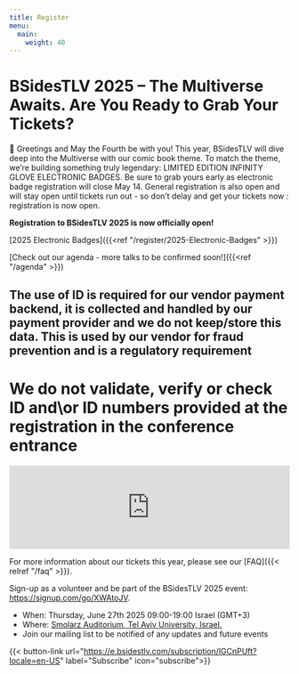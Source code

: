 ```yaml
---
title: Register
menu:
  main:
    weight: 40
---
```


# BSidesTLV 2025 – The Multiverse Awaits. Are You Ready to Grab Your Tickets?

🎉 Greetings and May the Fourth be with you! This year, BSidesTLV will dive deep into the Multiverse with our comic book theme. To match the theme, we’re building something truly legendary: LIMITED EDITION INFINITY GLOVE ELECTRONIC BADGES. Be sure to grab yours early as electronic badge registration will close May 14.  General registration is also open and will stay open until tickets run out - so don’t delay and get your tickets now : registration is now open. 

**Registration to BSidesTLV 2025 is now officially open!**

[2025 Electronic Badges]({{<ref "/register/2025-Electronic-Badges" >}})

[Check out our agenda - more talks to be confirmed soon!]({{<ref "/agenda" >}})

## The use of ID is required for our vendor payment backend, it is collected and handled by our payment provider and we do not keep/store this data. This is used by our vendor for fraud prevention and is a regulatory requirement

# We do not validate, verify or check ID and\or ID numbers provided at the registration in the conference entrance

<script>!function(t){t.addEventListener("message",function(a){a.data&&"eva"===a.data.event&&a.origin.match("^https:(\/\/|[^\.]+\.)eventer\.(co.il|us)$")&&a.data.t&&t[a.data.t]&&t[a.data.t](...a.data.e)},!1)}(window);</script><script src="https://www.eventer.co.il/js/vendor/iframeResizer.min.js"></script><iframe src="https://www.eventer.co.il/BSidesTLV25?colorScheme=%23FFFFFF&colorScheme2=%23000000&colorSchemeButton=%231FA3FF&lpsec_poweredByBox=false&lpsec_purchaseBox_2=true&lpsec_eventDetails_3=false&lpf_showBackground=false&lpf_showLocationDescription=false" width="100%" scrolling="no" class="resizableFrame" frameborder="0"></iframe><script>iFrameResize({checkOrigin: false}, "iframe.resizableFrame");</script>


For more information about our tickets this year, please see our [FAQ]({{< relref "/faq" >}}).

Sign-up as a volunteer and be part of the BSidesTLV 2025 event: <https://signup.com/go/XWAtoJV>.

- When: Thursday, June 27th 2025 09:00-19:00 Israel (GMT+3)
- Where: [Smolarz Auditorium,  Tel Aviv University, Israel.](https://goo.gl/maps/empagm1x9NETBmkX7)
- Join our mailing list to be notified of any updates and future events

<!-- ## Our Sponsors

We would like to thank you loyal sponsors for supporting our event this year!

{{% partners categories="gold,silver,bronze,partners" %}}
{{% /partners %}} -->

{{< button-link url="<https://e.bsidestlv.com/subscription/lGCnPUft?locale=en-US>" label="Subscribe" icon="subscribe">}}
